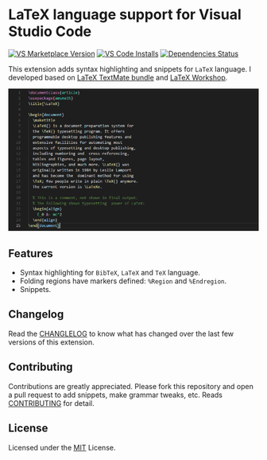 # LaTeX language support for Visual Studio Code

[![VS Marketplace Version](https://vsmarketplacebadge.apphb.com/version/torn4dom4n.latex-support.svg)](https://marketplace.visualstudio.com/items?itemName=torn4dom4n.latex-support)
[![VS Code Installs](https://vsmarketplacebadge.apphb.com/installs/torn4dom4n.latex-support.svg)](https://marketplace.visualstudio.com/items?itemName=torn4dom4n.latex-support)
[![Dependencies Status](https://david-dm.org/AREA44/vscode-LaTeX-support/status.svg)](https://david-dm.org/AREA44/vscode-LaTeX-support)

This extension adds syntax highlighting and snippets for `LaTeX` language. I developed based on [LaTeX TextMate bundle](https://github.com/textmate/latex.tmbundle) and [LaTeX Workshop](https://github.com/James-Yu/LaTeX-Workshop).

![LaTeX Preview](./images/syntax-highlight.png)

## Features
* Syntax highlighting for `BibTeX`, `LaTeX` and `TeX` language.
* Folding regions have markers defined: `%Region` and `%Endregion`.
* Snippets.

## Changelog

Read the [CHANGLELOG](https://github.com/AREA44/vscode-LaTeX-support/blob/master/CHANGELOG.md) to know what has changed over the last few versions of this extension.

## Contributing

Contributions are greatly appreciated. Please fork this repository and open a
pull request to add snippets, make grammar tweaks, etc. Reads [CONTRIBUTING](https://github.com/AREA44/vscode-LaTeX-support/blob/master/CONTRIBUTING.md) for detail.

## License

Licensed under the [MIT](LICENSE.md) License.
